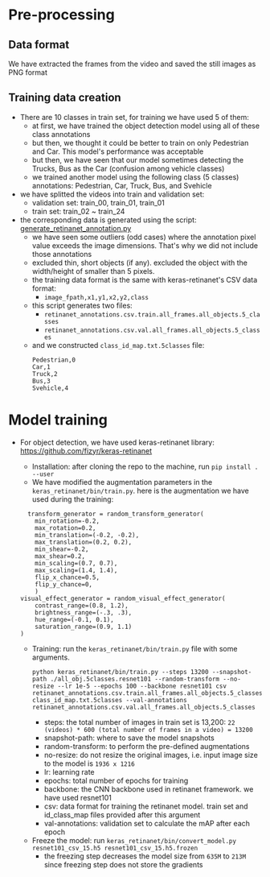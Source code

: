 # Pre-processing
## Data format
We have extracted the frames from the video and saved the still images as PNG format

## Training data creation
- There are 10 classes in train set, for training we have used 5 of them: 
    - at first, we have trained the object detection model using all of these class annotations
    - but then, we thought it could be better to train on only Pedestrian and Car. This model's performance was acceptable
    - but then, we have seen that our model sometimes detecting the Trucks, Bus as the Car (confusion among vehicle classes)
    - we trained another model using the following class (5 classes) annotations: Pedestrian, Car, Truck, Bus, and Svehicle
- we have splitted the videos into train and validation set:
    - validation set: train_00, train_01, train_01
    - train set: train_02 ~ train_24
- the corresponding data is generated using the script: [generate_retinanet_annotation.py](src/generate_retinanet_annotation.py)
    - we have seen some outliers (odd cases) where the annotation pixel value exceeds the image dimensions. That's why we did not include those annotations
    - excluded thin, short objects (if any). excluded the object with the width/height of smaller than 5 pixels.
    - the training data format is the same with keras-retinanet's CSV data format:
        - ```image_fpath,x1,y1,x2,y2,class```
    - this script generates two files:
        - ```retinanet_annotations.csv.train.all_frames.all_objects.5_classes```
        - ```retinanet_annotations.csv.val.all_frames.all_objects.5_classes```
    - and we constructed `class_id_map.txt.5classes` file:
        ```
        Pedestrian,0
        Car,1
        Truck,2
        Bus,3
        Svehicle,4
      ```

# Model training
- For object detection, we have used keras-retinanet library: https://github.com/fizyr/keras-retinanet
    - Installation: after cloning the repo to the machine, run `pip install . --user` 
    - We have modified the augmentation parameters in the `keras_retinanet/bin/train.py`. here is the augmentation we have used during the training:
    ```
      transform_generator = random_transform_generator(
        min_rotation=-0.2,
        max_rotation=0.2,
        min_translation=(-0.2, -0.2),
        max_translation=(0.2, 0.2),
        min_shear=-0.2,
        max_shear=0.2,
        min_scaling=(0.7, 0.7),
        max_scaling=(1.4, 1.4),
        flip_x_chance=0.5,
        flip_y_chance=0,
        )
    visual_effect_generator = random_visual_effect_generator(
        contrast_range=(0.8, 1.2),
        brightness_range=(-.3, .3),
        hue_range=(-0.1, 0.1),
        saturation_range=(0.9, 1.1)
    )
    ```

    - Training: run the `keras_retinanet/bin/train.py` file with some arguments.
        ```
        python keras_retinanet/bin/train.py --steps 13200 --snapshot-path ./all_obj.5classes.resnet101 --random-transform --no-resize --lr 1e-5 --epochs 100 --backbone resnet101 csv retinanet_annotations.csv.train.all_frames.all_objects.5_classes class_id_map.txt.5classes --val-annotations retinanet_annotations.csv.val.all_frames.all_objects.5_classes
      ```
        - steps: the total number of images in train set is 13,200: `22 (videos) * 600 (total number of frames in a video) = 13200`
        - snapshot-path: where to save the model snapshots
        - random-transform: to perform the pre-defined augmentations
        - no-resize: do not resize the original images, i.e. input image size to the model is `1936 x 1216`
        - lr: learning rate
        - epochs: total number of epochs for training
        - backbone: the CNN backbone used in retinanet framework. we have used resnet101
        - csv: data format for training the retinanet model. train set and id_class_map files provided after this argument
        - val-annotations: validation set to calculate the mAP after each epoch
    - Freeze the model: run `keras_retinanet/bin/convert_model.py resnet101_csv_15.h5 resnet101_csv_15.h5.frozen`
        - the freezing step decreases the model size from `635M` to `213M` since freezing step does not store the gradients
     

